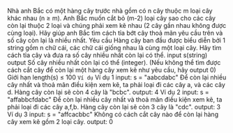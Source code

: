Nhà anh Bắc có một hàng cây trước nhà gồm có n cây thuộc m loại cây khác nhau (n ≥ m). 
Anh Bắc muốn cắt bỏ (m-2) loại cây sao cho các cây còn lại thuộc 2 loại và chúng phải xem kẽ nhau (2 cây gần nhau không được cùng loại).
Hãy giúp anh Bắc tìm cách tỉa bớt cây thoả mãn yêu cầu trên và số cây còn lại là nhiều nhất.
Yêu cầu Hàng cây ban đầu được biểu diễn bởi 1 string gồm n chữ cái, các chữ cái giống nhau là cùng một loại cây.
Hãy tìm cách tỉa cây và đưa ra số cây nhiều nhất còn lại có thể. input s(string) output Số cây nhiều nhất còn lại có thể (integer).
(Nếu không thể tìm được cách cắt cây để còn lại một hàng cây xem kẽ như yêu cầu, hãy output 0) Giới hạn length(s) ≤ 100 
```Ví dụ```
Ví dụ 1 
input: s = "aabcdabc" Để còn lại nhiều cây nhất và thoả mãn điều kiện xem kẽ, ta phải loại đi các cây a, và các cây d. Hàng cây còn lại sẽ còn 4 cây là "bcbc". 
output: 4 
Ví dụ 2 
input: s = "affabbcfdabc" Để còn lại nhiều cây nhất và thoả mãn điều kiện xem kẽ, ta phải loại đi các cây a,f,b. Hàng cây còn lại sẽ còn 3 cây là "cdc". 
output: 3 
Ví dụ 3 
input: s = "affcacbbc" Không có cách cắt cây nào để còn lại hàng cây xem kẽ gồm 2 loại cây. 
output: 0
